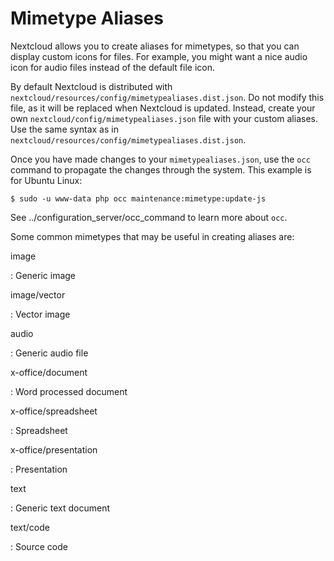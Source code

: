 Mimetype Aliases
================

Nextcloud allows you to create aliases for mimetypes, so that you can
display custom icons for files. For example, you might want a nice audio
icon for audio files instead of the default file icon.

By default Nextcloud is distributed with
`nextcloud/resources/config/mimetypealiases.dist.json`. Do not modify
this file, as it will be replaced when Nextcloud is updated. Instead,
create your own `nextcloud/config/mimetypealiases.json` file with your
custom aliases. Use the same syntax as in
`nextcloud/resources/config/mimetypealiases.dist.json`.

Once you have made changes to your `mimetypealiases.json`, use the `occ`
command to propagate the changes through the system. This example is for
Ubuntu Linux:

    $ sudo -u www-data php occ maintenance:mimetype:update-js

See ../configuration\_server/occ\_command to learn more about `occ`.

Some common mimetypes that may be useful in creating aliases are:

image

:   Generic image

image/vector

:   Vector image

audio

:   Generic audio file

x-office/document

:   Word processed document

x-office/spreadsheet

:   Spreadsheet

x-office/presentation

:   Presentation

text

:   Generic text document

text/code

:   Source code


